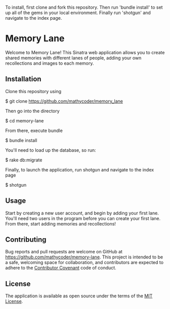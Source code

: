 


To install, first clone and fork this repository.  Then run 'bundle install' to set up all of the gems in your local environment.  Finally run 'shotgun' and navigate to the index page.  

# Memory Lane

Welcome to Memory Lane!  This Sinatra web application allows you to create shared memories with different lanes of people, adding your own recollections and images to each memory.  

## Installation

Clone this repository using

  $ git clone https://github.com/mathycoder/memory_lane

Then go into the directory

  $ cd memory-lane

From there, execute bundle

  $ bundle install

You'll need to load up the database, so run:

  $ rake db:migrate

Finally, to launch the application, run shotgun and navigate to the index page

  $ shotgun


## Usage

Start by creating a new user account, and begin by adding your first lane.  You'll need two users
in the program before you can create your first lane.  From there, start adding memories and recollections!

## Contributing

Bug reports and pull requests are welcome on GitHub at https://github.com/mathycoder/memory-lane. This project is intended to be a safe, welcoming space for collaboration, and contributors are expected to adhere to the [Contributor Covenant](http://contributor-covenant.org) code of conduct.

## License

The application is available as open source under the terms of the [MIT License](https://opensource.org/licenses/MIT).
